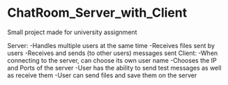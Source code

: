 # ChatRoom_Server_with_Client
 
Small project made for university assignment 

Server:
    -Handles multiple users at the same time
    -Receives files sent by users
    -Receives and sends (to other users) messages sent
Client:
    -When connecting to the server, can choose its own user name 
    -Chooses the IP and Ports of the server
    -User has the ability to send test messages as well as receive them
    -User can send files and save them on the server
